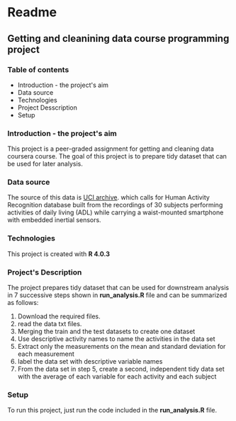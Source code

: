 # Readme 
## **Getting and cleanining data course programming project** 

### **Table of contents**
* Introduction - the project's aim
* Data source
* Technologies
* Project Desscription
* Setup

### **Introduction - the project's aim**
This project is a peer-graded assignment for getting and cleaning data coursera course.
The goal of this project is to prepare tidy dataset that can be used for later analysis.

### **Data source**
The source of this data is [UCI archive](http://archive.ics.uci.edu/ml/datasets/Human+Activity+Recognition+Using+Smartphones).
which calls for Human Activity Recognition database built from the recordings of 30 subjects performing activities of daily living (ADL) while carrying a waist-mounted smartphone with embedded inertial sensors.

### **Technologies**
This project is created with **R 4.0.3**

### **Project's Description**
The project prepares tidy dataset that can be used for downstream analysis in 7 successive steps shown in **run_analysis.R** file and can be summarized as follows: 

1. Download the required files.
2. read the data txt files.
3. Merging the train and the test datasets to create one dataset
4. Use descriptive activity names to name the activities in the data set
5. Extract only the measurements on the mean
and standard deviation for each measurement
6. label the data set with descriptive variable names
7. From the data set in step 5, create a second,
independent tidy data set with the average of each variable for each activity and each subject

### **Setup**
To run this project, just run the code included in the **run_analysis.R** file.

